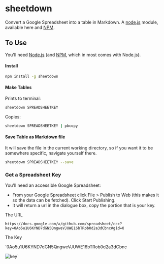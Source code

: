 # sheetdown

Convert a Google Spreadsheet into a table in Markdown. A [node.js](http://www.nodejs.org) module, available here and [NPM](http://www.npmjs.org/sheetdown).

## To Use

You'll need [Node.js](http://www.nodejs.org) (and [NPM](http://www.npmjs.org/sheetdown), which in most comes with Node.js).

#### Install

```bash
npm install -g sheetdown
````

#### Make Tables

Prints to terminal:

```bash
sheetdown SPREADSHEETKEY
````

Copies:

```bash
sheetdown SPREADSHEETKEY | pbcopy
````

#### Save Table as Markdown file

It will save the file in the current working directory, so if you want it to be somewhere specific, navigate yourself there.

```bash
sheetdown SPREADSHEETKEY --save
````
### Get a Spreadsheet Key

You'll need an accessible Google Spreadsheet:

- From your Google Spreadsheet click File > Publish to Web (this makes it so the data can be fetched). Click Start Publishing.
- It will return a url in the dialogue box, copy the portion that is your key.

The URL

`https://docs.google.com/a/github.com/spreadsheet/ccc?key=0Ao5u1U6KYND7dGN5QngweVJUWE16bTRob0d2a3dCbnc#gid=0`

The Key

`0Ao5u1U6KYND7dGN5QngweVJUWE16bTRob0d2a3dCbnc

![key](https://raw.github.com/jllord/sheetsee-cache/master/img/key.png)`
